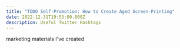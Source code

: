 ```yaml
---
title: "TODO Self-Promotion: How to Create Aged Screen-Printing"
date: 2022-12-31T19:53:00.000Z
description: Useful Twitter Hashtags
---
```

marketing materials I've created
